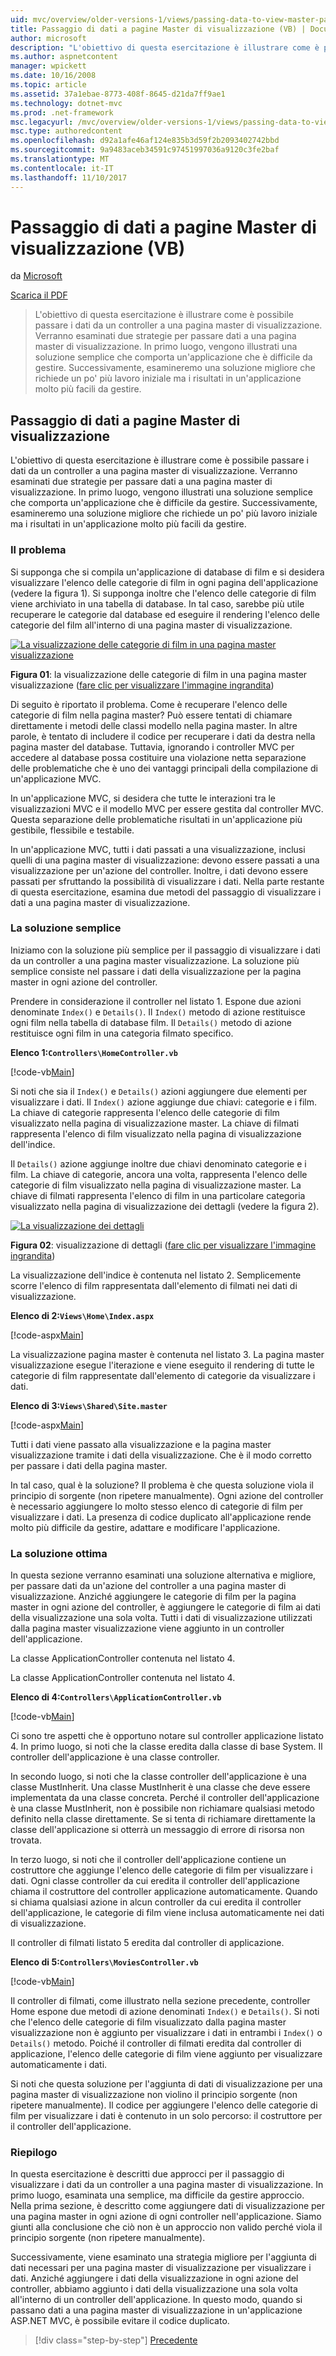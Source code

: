 ```yaml
---
uid: mvc/overview/older-versions-1/views/passing-data-to-view-master-pages-vb
title: Passaggio di dati a pagine Master di visualizzazione (VB) | Documenti Microsoft
author: microsoft
description: "L'obiettivo di questa esercitazione è illustrare come è possibile passare i dati da un controller a una pagina master di visualizzazione. Verranno esaminati due strategie per passare dati a una vista m..."
ms.author: aspnetcontent
manager: wpickett
ms.date: 10/16/2008
ms.topic: article
ms.assetid: 37a1ebae-8773-408f-8645-d21da7ff9ae1
ms.technology: dotnet-mvc
ms.prod: .net-framework
msc.legacyurl: /mvc/overview/older-versions-1/views/passing-data-to-view-master-pages-vb
msc.type: authoredcontent
ms.openlocfilehash: d92a1afe46af124e835b3d59f2b2093402742bbd
ms.sourcegitcommit: 9a9483aceb34591c97451997036a9120c3fe2baf
ms.translationtype: MT
ms.contentlocale: it-IT
ms.lasthandoff: 11/10/2017
---
```

<a name="passing-data-to-view-master-pages-vb"></a>Passaggio di dati a pagine Master di visualizzazione (VB)
====================
da [Microsoft](https://github.com/microsoft)

[Scarica il PDF](http://download.microsoft.com/download/e/f/3/ef3f2ff6-7424-48f7-bdaa-180ef64c3490/ASPNET_MVC_Tutorial_13_VB.pdf)

> L'obiettivo di questa esercitazione è illustrare come è possibile passare i dati da un controller a una pagina master di visualizzazione. Verranno esaminati due strategie per passare dati a una pagina master di visualizzazione. In primo luogo, vengono illustrati una soluzione semplice che comporta un'applicazione che è difficile da gestire. Successivamente, esamineremo una soluzione migliore che richiede un po' più lavoro iniziale ma i risultati in un'applicazione molto più facili da gestire.


## <a name="passing-data-to-view-master-pages"></a>Passaggio di dati a pagine Master di visualizzazione

L'obiettivo di questa esercitazione è illustrare come è possibile passare i dati da un controller a una pagina master di visualizzazione. Verranno esaminati due strategie per passare dati a una pagina master di visualizzazione. In primo luogo, vengono illustrati una soluzione semplice che comporta un'applicazione che è difficile da gestire. Successivamente, esamineremo una soluzione migliore che richiede un po' più lavoro iniziale ma i risultati in un'applicazione molto più facili da gestire.

### <a name="the-problem"></a>Il problema

Si supponga che si compila un'applicazione di database di film e si desidera visualizzare l'elenco delle categorie di film in ogni pagina dell'applicazione (vedere la figura 1). Si supponga inoltre che l'elenco delle categorie di film viene archiviato in una tabella di database. In tal caso, sarebbe più utile recuperare le categorie dal database ed eseguire il rendering l'elenco delle categorie del film all'interno di una pagina master di visualizzazione.


[![La visualizzazione delle categorie di film in una pagina master visualizzazione](passing-data-to-view-master-pages-vb/_static/image2.png)](passing-data-to-view-master-pages-vb/_static/image1.png)

**Figura 01**: la visualizzazione delle categorie di film in una pagina master visualizzazione ([fare clic per visualizzare l'immagine ingrandita](passing-data-to-view-master-pages-vb/_static/image3.png))


Di seguito è riportato il problema. Come è recuperare l'elenco delle categorie di film nella pagina master? Può essere tentati di chiamare direttamente i metodi delle classi modello nella pagina master. In altre parole, è tentato di includere il codice per recuperare i dati da destra nella pagina master del database. Tuttavia, ignorando i controller MVC per accedere al database possa costituire una violazione netta separazione delle problematiche che è uno dei vantaggi principali della compilazione di un'applicazione MVC.

In un'applicazione MVC, si desidera che tutte le interazioni tra le visualizzazioni MVC e il modello MVC per essere gestita dal controller MVC. Questa separazione delle problematiche risultati in un'applicazione più gestibile, flessibile e testabile.

In un'applicazione MVC, tutti i dati passati a una visualizzazione, inclusi quelli di una pagina master di visualizzazione: devono essere passati a una visualizzazione per un'azione del controller. Inoltre, i dati devono essere passati per sfruttando la possibilità di visualizzare i dati. Nella parte restante di questa esercitazione, esamina due metodi del passaggio di visualizzare i dati a una pagina master di visualizzazione.

### <a name="the-simple-solution"></a>La soluzione semplice

Iniziamo con la soluzione più semplice per il passaggio di visualizzare i dati da un controller a una pagina master visualizzazione. La soluzione più semplice consiste nel passare i dati della visualizzazione per la pagina master in ogni azione del controller.

Prendere in considerazione il controller nel listato 1. Espone due azioni denominate `Index()` e `Details()`. Il `Index()` metodo di azione restituisce ogni film nella tabella di database film. Il `Details()` metodo di azione restituisce ogni film in una categoria filmato specifico.

**Elenco 1:`Controllers\HomeController.vb`**

[!code-vb[Main](passing-data-to-view-master-pages-vb/samples/sample1.vb)]

Si noti che sia il `Index()` e `Details()` azioni aggiungere due elementi per visualizzare i dati. Il `Index()` azione aggiunge due chiavi: categorie e i film. La chiave di categorie rappresenta l'elenco delle categorie di film visualizzato nella pagina di visualizzazione master. La chiave di filmati rappresenta l'elenco di film visualizzato nella pagina di visualizzazione dell'indice.

Il `Details()` azione aggiunge inoltre due chiavi denominato categorie e i film. La chiave di categorie, ancora una volta, rappresenta l'elenco delle categorie di film visualizzato nella pagina di visualizzazione master. La chiave di filmati rappresenta l'elenco di film in una particolare categoria visualizzato nella pagina di visualizzazione dei dettagli (vedere la figura 2).


[![La visualizzazione dei dettagli](passing-data-to-view-master-pages-vb/_static/image5.png)](passing-data-to-view-master-pages-vb/_static/image4.png)

**Figura 02**: visualizzazione di dettagli ([fare clic per visualizzare l'immagine ingrandita](passing-data-to-view-master-pages-vb/_static/image6.png))


La visualizzazione dell'indice è contenuta nel listato 2. Semplicemente scorre l'elenco di film rappresentata dall'elemento di filmati nei dati di visualizzazione.

**Elenco di 2:`Views\Home\Index.aspx`**

[!code-aspx[Main](passing-data-to-view-master-pages-vb/samples/sample2.aspx)]

La visualizzazione pagina master è contenuta nel listato 3. La pagina master visualizzazione esegue l'iterazione e viene eseguito il rendering di tutte le categorie di film rappresentate dall'elemento di categorie da visualizzare i dati.

**Elenco di 3:`Views\Shared\Site.master`**

[!code-aspx[Main](passing-data-to-view-master-pages-vb/samples/sample3.aspx)]

Tutti i dati viene passato alla visualizzazione e la pagina master visualizzazione tramite i dati della visualizzazione. Che è il modo corretto per passare i dati della pagina master.

In tal caso, qual è la soluzione? Il problema è che questa soluzione viola il principio di sorgente (non ripetere manualmente). Ogni azione del controller è necessario aggiungere lo molto stesso elenco di categorie di film per visualizzare i dati. La presenza di codice duplicato all'applicazione rende molto più difficile da gestire, adattare e modificare l'applicazione.

### <a name="the-good-solution"></a>La soluzione ottima

In questa sezione verranno esaminati una soluzione alternativa e migliore, per passare dati da un'azione del controller a una pagina master di visualizzazione. Anziché aggiungere le categorie di film per la pagina master in ogni azione del controller, è aggiungere le categorie di film ai dati della visualizzazione una sola volta. Tutti i dati di visualizzazione utilizzati dalla pagina master visualizzazione viene aggiunto in un controller dell'applicazione.

La classe ApplicationController contenuta nel listato 4.

La classe ApplicationController contenuta nel listato 4.

**Elenco di 4:`Controllers\ApplicationController.vb`**

[!code-vb[Main](passing-data-to-view-master-pages-vb/samples/sample4.vb)]

Ci sono tre aspetti che è opportuno notare sul controller applicazione listato 4. In primo luogo, si noti che la classe eredita dalla classe di base System. Il controller dell'applicazione è una classe controller.

In secondo luogo, si noti che la classe controller dell'applicazione è una classe MustInherit. Una classe MustInherit è una classe che deve essere implementata da una classe concreta. Perché il controller dell'applicazione è una classe MustInherit, non è possibile non richiamare qualsiasi metodo definito nella classe direttamente. Se si tenta di richiamare direttamente la classe dell'applicazione si otterrà un messaggio di errore di risorsa non trovata.

In terzo luogo, si noti che il controller dell'applicazione contiene un costruttore che aggiunge l'elenco delle categorie di film per visualizzare i dati. Ogni classe controller da cui eredita il controller dell'applicazione chiama il costruttore del controller applicazione automaticamente. Quando si chiama qualsiasi azione in alcun controller da cui eredita il controller dell'applicazione, le categorie di film viene inclusa automaticamente nei dati di visualizzazione.

Il controller di filmati listato 5 eredita dal controller di applicazione.

**Elenco di 5:`Controllers\MoviesController.vb`**

[!code-vb[Main](passing-data-to-view-master-pages-vb/samples/sample5.vb)]

Il controller di filmati, come illustrato nella sezione precedente, controller Home espone due metodi di azione denominati `Index()` e `Details()`. Si noti che l'elenco delle categorie di film visualizzato dalla pagina master visualizzazione non è aggiunto per visualizzare i dati in entrambi i `Index()` o `Details()` metodo. Poiché il controller di filmati eredita dal controller di applicazione, l'elenco delle categorie di film viene aggiunto per visualizzare automaticamente i dati.

Si noti che questa soluzione per l'aggiunta di dati di visualizzazione per una pagina master di visualizzazione non violino il principio sorgente (non ripetere manualmente). Il codice per aggiungere l'elenco delle categorie di film per visualizzare i dati è contenuto in un solo percorso: il costruttore per il controller dell'applicazione.

### <a name="summary"></a>Riepilogo

In questa esercitazione è descritti due approcci per il passaggio di visualizzare i dati da un controller a una pagina master di visualizzazione. In primo luogo, esaminata una semplice, ma difficile da gestire approccio. Nella prima sezione, è descritto come aggiungere dati di visualizzazione per una pagina master in ogni azione di ogni controller nell'applicazione. Siamo giunti alla conclusione che ciò non è un approccio non valido perché viola il principio sorgente (non ripetere manualmente).

Successivamente, viene esaminato una strategia migliore per l'aggiunta di dati necessari per una pagina master di visualizzazione per visualizzare i dati. Anziché aggiungere i dati della visualizzazione in ogni azione del controller, abbiamo aggiunto i dati della visualizzazione una sola volta all'interno di un controller dell'applicazione. In questo modo, quando si passano dati a una pagina master di visualizzazione in un'applicazione ASP.NET MVC, è possibile evitare il codice duplicato.

>[!div class="step-by-step"]
[Precedente](creating-page-layouts-with-view-master-pages-vb.md)
